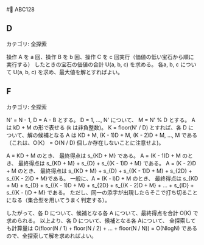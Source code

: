 # ABC128

## D
カテゴリ: 全探索

操作 A を a 回、操作 B を b 回、操作 C を c 回実行（価値の低い宝石から順に実行する）
したときの宝石の価値の合計 U(a, b, c) を求める。
各a, b, c について U(a, b, c) を求め、最大値を解とすればよい。

## F
カテゴリ: 全探索

N' = N - 1, D = A - B とする。
D = 1, ..., N' について、 M = N' % D とする。
A は kD + M の形で表せる (k は非負整数)。
K = floor(N' / D) とすれば、各 D について、解の候補となる A は
KD + M, (K - 1)D + M, (K - 2)D + M, ..., M である（これは、O(K） = O(N / D) 個しか存在しないことに注意せよ)。

A = KD + M のとき、 最終得点は s_{KD + M} である。
A = (K - 1)D + M のとき、 最終得点は s_{KD + M} + s_{D} + s_{(K - 1)D + M} である。
A = (K - 2)D + M のとき、 最終得点は s_{KD + M} + s_{D} + s_{(K - 1)D + M} + s_{2D} + s_{(K - 2)D + M}である。
一般に、A = (K - l)D + M のとき、 最終得点は s_{KD + M} + s_{D} + s_{(K - 1)D + M} + s_{2D} + s_{(K - 2)D + M} + ... + s_{lD} + s_{(K - l)D + M} である。
ただし、同一の添字が出現したらそこで打ち切ることになる（集合型を用いてうまく判定する）。

したがって、各 D について、候補となる各 A について、最終得点を合計 O(K) で求められる。
以上より、各 D について、候補となる各 Aについて、 全探索しても計算量は O(floor(N / 1) + floor(N / 2) + ... + floor(N / N)) = O(NlogN) であるので、全探索して解を求めればよい。

